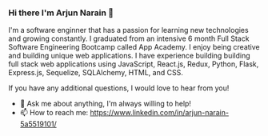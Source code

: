 ### Hi there I'm Arjun Narain 👋

I'm a software enginner that has a passion for learning new technologies and growing constantly. I graduated from an intensive 6 month Full Stack Software Engineering Bootcamp called App Academy. I enjoy being creative and building unique web applications. I have experience building building full stack web applications using JavaScript, React.js, Redux, Python, Flask, Express.js, Sequelize, SQLAlchemy, HTML, and CSS.

If you have any additional questions, I would love to hear from you! 

- 💬 Ask me about anything, I'm always willing to help!
- 📫 How to reach me: https://www.linkedin.com/in/arjun-narain-5a5519101/


